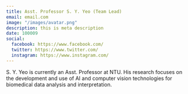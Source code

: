```yaml
---
title: Asst. Professor S. Y. Yeo (Team Lead)
email: email.com
image: "/images/avatar.png"
description: this is meta description
date: 100009 
social:
  facebook: https://www.facebook.com/
  twitter: https://www.twitter.com/
  instagram: https://www.instagram.com/
---
```


S. Y. Yeo is currently an Asst. Professor at NTU. His research focuses on the development and use of AI and computer vision technologies for biomedical data analysis and interpretation.
